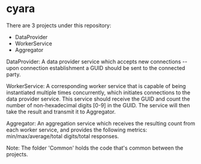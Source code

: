 # cyara

There are 3 projects under this repository:

- DataProvider
- WorkerService
- Aggregator

DataProvider: A data provider service which accepts new connections -- upon connection establishment a GUID should be sent to the connected party.

WorkerService: A corresponding worker service that is capable of being instantiated multiple times concurrently, which initiates connections to the data provider service. This service should receive the GUID and count the number of non-hexadecimal digits [0-9] in the GUID. The service will then take the result and transmit it to Aggregator.

Aggregator: An aggregation service which receives the resulting count from each worker service, and provides the following metrics: min/max/average/total digits/total responses.

Note: The folder 'Common' holds the code that's common between the projects.
